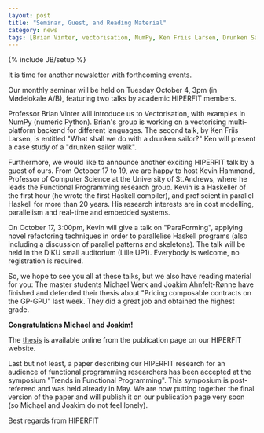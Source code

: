 ```yaml
---
layout: post
title: "Seminar, Guest, and Reading Material"
category: news
tags: [Brian Vinter, vectorisation, NumPy, Ken Friis Larsen, Drunken Sailor]
---
```

{% include JB/setup %}

It is time for another newsletter with forthcoming events.

Our monthly seminar will be held on Tuesday October 4, 3pm (in
Mødelokale A/B), featuring two talks by academic HIPERFIT
members.

Professor Brian Vinter will introduce us to Vectorisation, with
examples in NumPy (numeric Python). Brian's group is working on a
vectorising multi-platform backend for different languages. The second
talk, by Ken Friis Larsen, is entitled "What shall we do with a
drunken sailor?" Ken will present a case study of a "drunken
sailor walk".

Furthermore, we would like to announce another exciting HIPERFIT talk
by a guest of ours. From October 17 to 19, we are happy to host Kevin
Hammond, Professor of Computer Science at the University of
St.Andrews, where he leads the Functional Programming research
group. Kevin is a Haskeller of the first hour (he wrote the first
Haskell compiler), and profiscient in parallel Haskell for more than
20 years. His research interests are in cost modelling, parallelism
and real-time and embedded systems.

On October 17, 3:00pm, Kevin will give a talk on "ParaForming",
applying novel refactoring techniques in order to parallelise Haskell
programs (also including a discussion of parallel patterns and
skeletons). The talk will be held in the DIKU small auditorium (Lille
UP1). Everybody is welcome, no registration is required.

So, we hope to see you all at these talks, but we also have reading
material for you: The master students Michael Werk and Joakim
Ahnfelt-Rønne have finished and defended their thesis about "Pricing
composable contracts on the GP-GPU" last week. They did a great job
and obtained the highest grade.

**Congratulations Michael and Joakim!**

The [thesis](pdf/WerkAhnfelt_2011-10ab.pdf) is available online
from the publication page on our HIPERFIT website.

Last but not least, a paper describing our HIPERFIT research for an
audience of functional programming researchers has been accepted at
the symposium "Trends in Functional Programming". This symposium is
post-refereed and was held already in May. We are now putting together
the final version of the paper and will publish it on our publication
page very soon (so Michael and Joakim do not feel lonely).

Best regards from HIPERFIT